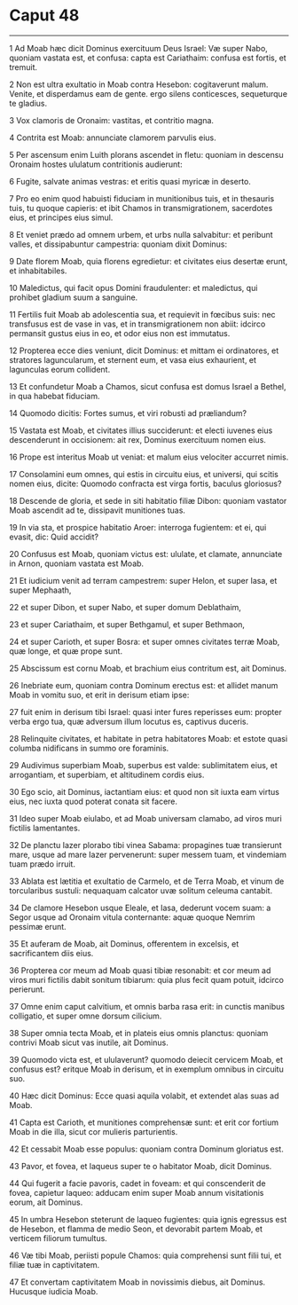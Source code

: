 # Caput 48

***

1 Ad Moab hæc dicit Dominus exercituum Deus Israel: Væ super Nabo, quoniam vastata est, et confusa: capta est Cariathaim: confusa est fortis, et tremuit.

2 Non est ultra exultatio in Moab contra Hesebon: cogitaverunt malum. Venite, et disperdamus eam de gente. ergo silens conticesces, sequeturque te gladius.

3 Vox clamoris de Oronaim: vastitas, et contritio magna.

4 Contrita est Moab: annunciate clamorem parvulis eius.

5 Per ascensum enim Luith plorans ascendet in fletu: quoniam in descensu Oronaim hostes ululatum contritionis audierunt:

6 Fugite, salvate animas vestras: et eritis quasi myricæ in deserto.

7 Pro eo enim quod habuisti fiduciam in munitionibus tuis, et in thesauris tuis, tu quoque capieris: et ibit Chamos in transmigrationem, sacerdotes eius, et principes eius simul.

8 Et veniet prædo ad omnem urbem, et urbs nulla salvabitur: et peribunt valles, et dissipabuntur campestria: quoniam dixit Dominus:

9 Date florem Moab, quia florens egredietur: et civitates eius desertæ erunt, et inhabitabiles.

10 Maledictus, qui facit opus Domini fraudulenter: et maledictus, qui prohibet gladium suum a sanguine.

11 Fertilis fuit Moab ab adolescentia sua, et requievit in fœcibus suis: nec transfusus est de vase in vas, et in transmigrationem non abiit: idcirco permansit gustus eius in eo, et odor eius non est immutatus.

12 Propterea ecce dies veniunt, dicit Dominus: et mittam ei ordinatores, et stratores laguncularum, et sternent eum, et vasa eius exhaurient, et lagunculas eorum collident.

13 Et confundetur Moab a Chamos, sicut confusa est domus Israel a Bethel, in qua habebat fiduciam.

14 Quomodo dicitis: Fortes sumus, et viri robusti ad præliandum?

15 Vastata est Moab, et civitates illius succiderunt: et electi iuvenes eius descenderunt in occisionem: ait rex, Dominus exercituum nomen eius.

16 Prope est interitus Moab ut veniat: et malum eius velociter accurret nimis.

17 Consolamini eum omnes, qui estis in circuitu eius, et universi, qui scitis nomen eius, dicite: Quomodo confracta est virga fortis, baculus gloriosus?

18 Descende de gloria, et sede in siti habitatio filiæ Dibon: quoniam vastator Moab ascendit ad te, dissipavit munitiones tuas.

19 In via sta, et prospice habitatio Aroer: interroga fugientem: et ei, qui evasit, dic: Quid accidit?

20 Confusus est Moab, quoniam victus est: ululate, et clamate, annunciate in Arnon, quoniam vastata est Moab.

21 Et iudicium venit ad terram campestrem: super Helon, et super Iasa, et super Mephaath,

22 et super Dibon, et super Nabo, et super domum Deblathaim,

23 et super Cariathaim, et super Bethgamul, et super Bethmaon,

24 et super Carioth, et super Bosra: et super omnes civitates terræ Moab, quæ longe, et quæ prope sunt.

25 Abscissum est cornu Moab, et brachium eius contritum est, ait Dominus.

26 Inebriate eum, quoniam contra Dominum erectus est: et allidet manum Moab in vomitu suo, et erit in derisum etiam ipse:

27 fuit enim in derisum tibi Israel: quasi inter fures reperisses eum: propter verba ergo tua, quæ adversum illum locutus es, captivus duceris.

28 Relinquite civitates, et habitate in petra habitatores Moab: et estote quasi columba nidificans in summo ore foraminis.

29 Audivimus superbiam Moab, superbus est valde: sublimitatem eius, et arrogantiam, et superbiam, et altitudinem cordis eius.

30 Ego scio, ait Dominus, iactantiam eius: et quod non sit iuxta eam virtus eius, nec iuxta quod poterat conata sit facere.

31 Ideo super Moab eiulabo, et ad Moab universam clamabo, ad viros muri fictilis lamentantes.

32 De planctu Iazer plorabo tibi vinea Sabama: propagines tuæ transierunt mare, usque ad mare Iazer pervenerunt: super messem tuam, et vindemiam tuam prædo irruit.

33 Ablata est lætitia et exultatio de Carmelo, et de Terra Moab, et vinum de torcularibus sustuli: nequaquam calcator uvæ solitum celeuma cantabit.

34 De clamore Hesebon usque Eleale, et Iasa, dederunt vocem suam: a Segor usque ad Oronaim vitula conternante: aquæ quoque Nemrim pessimæ erunt.

35 Et auferam de Moab, ait Dominus, offerentem in excelsis, et sacrificantem diis eius.

36 Propterea cor meum ad Moab quasi tibiæ resonabit: et cor meum ad viros muri fictilis dabit sonitum tibiarum: quia plus fecit quam potuit, idcirco perierunt.

37 Omne enim caput calvitium, et omnis barba rasa erit: in cunctis manibus colligatio, et super omne dorsum cilicium.

38 Super omnia tecta Moab, et in plateis eius omnis planctus: quoniam contrivi Moab sicut vas inutile, ait Dominus.

39 Quomodo victa est, et ululaverunt? quomodo deiecit cervicem Moab, et confusus est? eritque Moab in derisum, et in exemplum omnibus in circuitu suo.

40 Hæc dicit Dominus: Ecce quasi aquila volabit, et extendet alas suas ad Moab.

41 Capta est Carioth, et munitiones comprehensæ sunt: et erit cor fortium Moab in die illa, sicut cor mulieris parturientis.

42 Et cessabit Moab esse populus: quoniam contra Dominum gloriatus est.

43 Pavor, et fovea, et laqueus super te o habitator Moab, dicit Dominus.

44 Qui fugerit a facie pavoris, cadet in foveam: et qui conscenderit de fovea, capietur laqueo: adducam enim super Moab annum visitationis eorum, ait Dominus.

45 In umbra Hesebon steterunt de laqueo fugientes: quia ignis egressus est de Hesebon, et flamma de medio Seon, et devorabit partem Moab, et verticem filiorum tumultus.

46 Væ tibi Moab, periisti popule Chamos: quia comprehensi sunt filii tui, et filiæ tuæ in captivitatem.

47 Et convertam captivitatem Moab in novissimis diebus, ait Dominus. Hucusque iudicia Moab.


